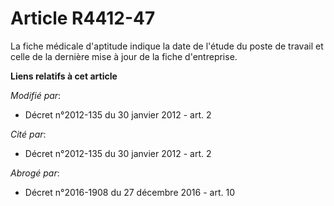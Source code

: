 # Article R4412-47

La fiche médicale d'aptitude indique la date de l'étude du poste de travail et celle de la dernière mise à jour de la fiche
d'entreprise.

**Liens relatifs à cet article**

_Modifié par_:

  - Décret n°2012-135 du 30 janvier 2012 - art. 2

_Cité par_:

  - Décret n°2012-135 du 30 janvier 2012 - art. 2

_Abrogé par_:

  - Décret n°2016-1908 du 27 décembre 2016 - art. 10
